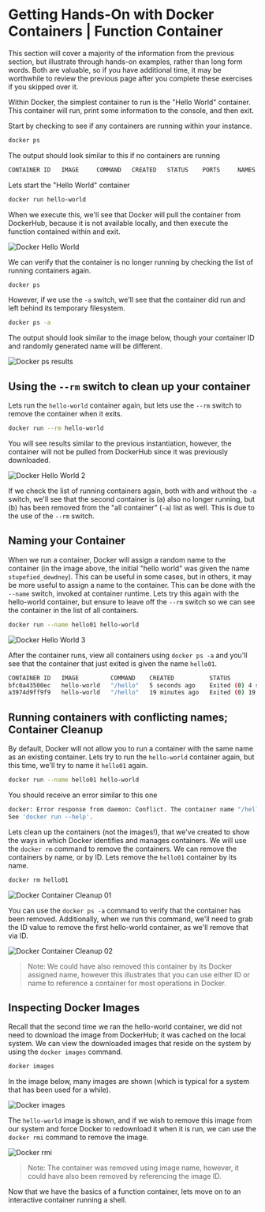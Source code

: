 # Getting Hands-On with Docker Containers | Function Container

This section will cover a majority of the information from the previous section, but illustrate through hands-on examples, rather than long form words.  Both are valuable, so if you have additional time, it may be worthwhile to review the previous page after you complete these exercises if you skipped over it.

Within Docker, the simplest container to run is the "Hello World" container.  This container will run, print some information to the console, and then exit.

Start by checking to see if any containers are running within your instance.

```bash
docker ps
```

The output should look similar to this if no containers are running

```bash
CONTAINER ID   IMAGE     COMMAND   CREATED   STATUS    PORTS     NAMES

```

Lets start the "Hello World" container

```bash
docker run hello-world
```

When we execute this, we'll see that Docker will pull the container from DockerHub, because it is not available locally, and then execute the function contained within and exit.

![Docker Hello World](./images/hello-world-01.gif)

We can verify that the container is no longer running by checking the list of running containers again.

```bash
docker ps
```

However, if we use the `-a` switch, we'll see that the container did run and left behind its temporary filesystem.

```bash
docker ps -a
```

The output should look similar to the image below, though your container ID and randomly generated name will be different.

![Docker ps results](./images/ps-results-01.png)

## Using the `--rm` switch to clean up your container

Lets run the `hello-world` container again, but lets use the `--rm` switch to remove the container when it exits.

```bash
docker run --rm hello-world
```

You will see results similar to the previous instantiation, however, the container will not be pulled from DockerHub since it was previously downloaded.

![Docker Hello World 2](./images/hello-world-02.gif)

If we check the list of running containers again, both with and without the `-a` switch, we'll see that the second container is (a) also no longer running, but (b) has been removed from the "all container" (`-a`) list as well.  This is due to the use of the `--rm` switch.

## Naming your Container

When we run a container, Docker will assign a random name to the container (in the image above, the initial "hello world" was given the name `stupefied_dewdney`).  This can be useful in some cases, but in others, it may be more useful to assign a name to the container.  This can be done with the `--name` switch, invoked at container runtime.  Lets try this again with the hello-world container, but ensure to leave off the `--rm` switch so we can see the container in the list of all containers.

```bash
docker run --name hello01 hello-world
```

![Docker Hello World 3](./images/hello-world-03.gif)

After the container runs, view all containers using `docker ps -a` and you'll see that the container that just exited is given the name `hello01`.

```bash
CONTAINER ID   IMAGE         COMMAND    CREATED          STATUS                      PORTS     NAMES
bfc0a43500ec   hello-world   "/hello"   5 seconds ago    Exited (0) 4 seconds ago              hello01
a3974d9ff9f9   hello-world   "/hello"   19 minutes ago   Exited (0) 19 minutes ago             stupefied_dewdney
```

## Running containers with conflicting names; Container Cleanup

By default, Docker will not allow you to run a container with the same name as an existing container.  Lets try to run the `hello-world` container again, but this time, we'll try to name it `hello01` again.

```bash
docker run --name hello01 hello-world
```

You should receive an error similar to this one

```bash
docker: Error response from daemon: Conflict. The container name "/hello01" is already in use by container "bfc0a43500ec89386bf48b031ee103e1f24a45aa3f81e5baff3e90f85af1d585". You have to remove (or rename) that container to be able to reuse that name.
See 'docker run --help'.
```

Lets clean up the containers (not the images!), that we've created to show the ways in which Docker identifies and manages containers.  We will use the `docker rm` command to remove the containers.  We can remove the containers by name, or by ID.  Lets remove the `hello01` container by its name.

```bash
docker rm hello01
```

![Docker Container Cleanup 01](./images/docker-rm-01.gif)

You can use the `docker ps -a` command to verify that the container has been removed.  Additionally, when we run this command, we'll need to grab the ID value to remove the first hello-world container, as we'll remove that via ID.

![Docker Container Cleanup 02](./images/docker-rm-02.gif)

> Note: We could have also removed this container by its Docker assigned name, however this illustrates that you can use either ID or name to reference a container for most operations in Docker.

## Inspecting Docker Images

Recall that the second time we ran the hello-world container, we did not need to download the image from DockerHub; it was cached on the local system.  We can view the downloaded images that reside on the system by using the `docker images` command.

```bash
docker images
```

In the image below, many images are shown (which is typical for a system that has been used for a while).

![Docker images](./images/docker-images.gif)

The `hello-world` image is shown, and if we wish to remove this image from our system and force Docker to redownload it when it is run, we can use the `docker rmi` command to remove the image.

![Docker rmi](./images/docker-rmi.gif)

> Note: The container was removed using image name, however, it could have also been removed by referencing the image ID.

Now that we have the basics of a function container, lets move on to an interactive container running a shell.